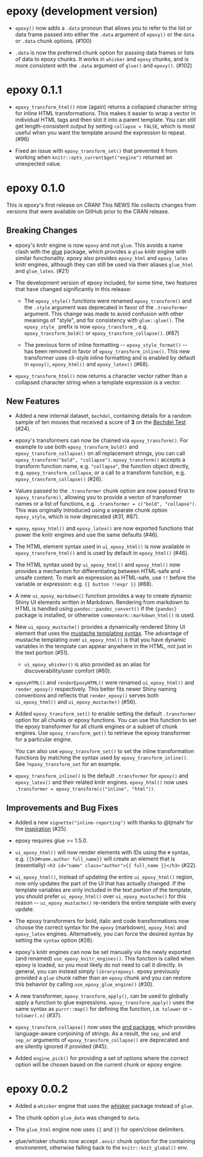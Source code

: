 # epoxy (development version)

* `epoxy()` now adds a `.data` pronoun that allows you to refer to the list or
  data frame passed into either the `.data` argument of `epoxy()` or the `data`
  or `.data` chunk options. (#100)

* `.data` is now the preferred chunk option for passing data frames or lists of
  data to epoxy chunks. It works in `whisker` and `epoxy` chunks, and is more
  consistent with the `.data` argument of `glue()` and `epoxy()`. (#102)

# epoxy 0.1.1

* `epoxy_transform_html()` now (again) returns a collapsed character string for
  inline HTML transformations. This makes it easier to wrap a vector in
  individual HTML tags and then slot it into a parent template. You can still
  get length-consistent output by setting `collapse = FALSE`, which is most
  useful when you want the template around the expression to repeat. (#96)

* Fixed an issue with `epoxy_transform_set()` that prevented it from working
  when `knitr::opts_current$get("engine")` returned an unexpected value.

# epoxy 0.1.0

This is epoxy's first release on CRAN! This NEWS file collects changes from
versions that were available on GitHub prior to the CRAN release.

## Breaking Changes

* epoxy's knitr engine is now `epoxy` and not `glue`. This avoids a name clash
  with the [glue](https://glue.tidyverse.org) package, which provides a `glue`
  knitr engine with similar functionality. epoxy also provides `epoxy_html` and
  `epoxy_latex` knitr engines, although they can still be used via their aliases
  `glue_html` and `glue_latex`. (#21)

* The development version of epoxy included, for some time, two features that
  have changed significantly in this release:

  * The `epoxy_style()` functions were renamed `epoxy_transform()` and the
    `.style` argument was deprecated in favor of the `.transformer` argument.
    This change was made to avoid confusion with other meanings of "style", and
    for consistency with `glue::glue()`. The `epoxy_style_` prefix is now
    `epoxy_transform_`, e.g. `epoxy_transform_bold()` or
    `epoxy_transform_collapse()`. (#87)

  * The previous form of inline formatting -- `epoxy_style_format()` --
    has been removed in favor of `epoxy_transform_inline()`. This new
    transformer uses cli-style inline formatting and is enabled by default in
    `epoxy()`, `epoxy_html()` and `epoxy_latex()` (#68).

* `epoxy_transform_html()` now returns a character vector rather than a
  collapsed character string when a template expression is a vector.

## New Features

* Added a new internal dataset, `bechdel`, containing details for a random
  sample of ten movies that received a score of **3** on the
  [Bechdel Test](https://bechdeltest.com) (#24).

* epoxy's transformers can now be chained via `epoxy_transform()`. For
  example to use both `epoxy_transform_bold()` and `epoxy_transform_collapse()`
  on all replacement strings, you can call `epoxy_transform("bold",
  "collapse")`. `epoxy_transform()` accepts a transform function name, e.g.
  `"collapse"`, the function object directly, e.g. `epoxy_transform_collapse`,
  or a call to a transform function, e.g. `epoxy_transform_collapse()` (#26).

* Values passed to the `.transformer` chunk option are now passed first to
  `epoxy_transform()`, allowing you to provide a vector of transformer names or
  a list of functions, e.g. `.transformer = c("bold", "collapse")`. This was
  originally introduced using a separate chunk option `epoxy_style`, which is
  now deprecated (#31, #87).

* `epoxy`, `epoxy_html()` and `epoxy_latex()` are now exported functions that
  power the knitr engines and use the same defaults (#46).

* The HTML element syntax used in `ui_epoxy_html()` is now available in
  `epoxy_transform_html()` and is used by default in `epoxy_html()` (#46).

* The HTML syntax used by `ui_epoxy_html()` and `epoxy_html()` now provides a
  mechanism for differentiating between HTML-safe and -unsafe content. To mark
  an expression as HTML-safe, use `!!` before the variable or expression:
  e.g. `{{ button !!expr }}` (#88).

* A new `ui_epoxy_markdown()` function provides a way to create dynamic Shiny
  UI elements written in Markdown. Rendering from markdown to HTML is handled
  using `pandoc::pandoc_convert()` if the `{pandoc}` package is installed, or
  otherwise `commonmark::markdown_html()` is used.

* New `ui_epoxy_mustache()` provides a dynamically rendered Shiny UI element
  that uses the [mustache templating syntax](https://mustache.github.io/). The
  advantage of mustache templating over `ui_epoxy_html()` is that you have
  dynamic variables in the template can appear anywhere in the HTML, not just in
  the text portion (#51).

  * `ui_epoxy_whisker()` is also provided as an alias for discoverability/user
    comfort (#60).

* `epoxyHTML()` and `renderEpoxyHTML()` were renamed `ui_epoxy_html()` and
  `render_epoxy()` respectively. This better fits newer Shiny naming conventions
  and reflects that `render_epoxy()` serves both `ui_epoxy_html()` and
  `ui_epoxy_mustache()` (#56).

* Added `epoxy_transform_set()` to enable setting the default `.transformer`
  option for all chunks or epoxy functions. You can use this function to set the
  epoxy transformer for all chunk engines or a subset of chunk engines. Use
  `epoxy_transform_get()` to retrieve the epoxy transformer for a particular
  engine.

  You can also use `epoxy_transform_set()` to set the inline transformation
  functions by matching the syntax used by `epoxy_transform_inline()`. See
  `?epoxy_transform_set` for an example.

* `epoxy_transform_inline()` is the default `.transformer` for `epoxy()` and
  `epoxy_latex()` and their related knitr engines. `epoxy_html()` now uses
  `.transformer = epoxy_transform(c("inline", "html"))`.

## Improvements and Bug Fixes

* Added a new `vignette("inline-reporting")` with thanks to @tjmahr for the
  [inspiration](https://www.tjmahr.com/lists-knitr-secret-weapon/) (#25).

* epoxy requires glue >= 1.5.0.

* `ui_epoxy_html()` will now render elements with IDs using the `#` syntax, e.g.
  `{{h3#name.author full_name}}` will create an element that is (essentially)
  `<h3 id="name" class="author">{{ full_name }}</h3>` (#22).

* `ui_epoxy_html()`, instead of updating the entire `ui_epoxy_html()` region,
  now only updates the part of the UI that has actually changed. If the template
  variables are only included in the text portion of the template, you should
  prefer `ui_epoxy_html()` over `ui_epoxy_mustache()` for this reason --
  `ui_epoxy_mustache()` re-renders the entire template with every update.

* The epoxy transformers for bold, italic and code transformations now choose
  the correct syntax for the `epoxy` (markdown), `epoxy_html` and `epoxy_latex`
  engines. Alternatively, you can force the desired syntax by setting the
  `syntax` option (#28).

* epoxy's knitr engines can now be set manually via the newly exported (and
  renamed) `use_epoxy_knitr_engines()`. This function is called when epoxy is
  loaded, so you most likely do not need to call it directly. In general, you
  can instead simply `library(epoxy)`. epoxy previously provided a `glue` chunk
  rather than an `epoxy` chunk and you can restore this behavior by calling
  `use_epoxy_glue_engine()` (#30).

* A new transformer, `epoxy_transform_apply()`, can be used to globally apply a
  function to glue expressions. `epoxy_transform_apply()` uses the same syntax
  as `purrr::map()` for defining the function, i.e. `tolower` or `~ tolower(.x)`
  (#37).

* `epoxy_transform_collapse()` now uses the
  [and package](https://and.rossellhayes.com/), which provides language-aware
  conjoining of strings. As a result, the `sep_and` and `sep_or` arguments of
  `epoxy_transform_collapse()` are deprecated and are silently ignored if
  provided (#45).

* Added `engine_pick()` for providing a set of options where the correct option
  will be chosen based on the current chunk or epoxy engine.


# epoxy 0.0.2

* Added a `whisker` engine that uses the [whisker](https://github.com/edwindj/whisker)
  package instead of `glue`.

* The chunk option `glue_data` was changed to `data`.

* The `glue_html` engine now uses `{{` and `}}` for open/close delimiters.

* glue/whisker chunks now accept `.envir` chunk option for the containing
  environemnt, otherwise falling back to the `knitr::knit_global()` env.
